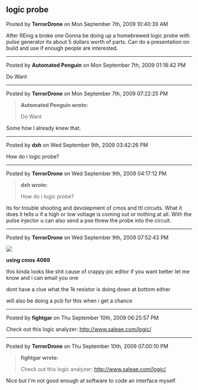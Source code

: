 ## logic probe
Posted by **TerrorDrone** on Mon September 7th, 2009 10:40:39 AM

After REing a broke one Gonna be doing up a homebrewed logic probe with pulse
generator its about 5 dollars worth of parts. Can do a presentation on build and
use if enough people are interested.

--------------------------------------------------------------------------------

Posted by **Automated Penguin** on Mon September 7th, 2009 01:18:42 PM

Do Want

--------------------------------------------------------------------------------

Posted by **TerrorDrone** on Mon September 7th, 2009 07:22:25 PM

> **Automated Penguin wrote:**
>
> Do Want

Some how I already knew that.

--------------------------------------------------------------------------------

Posted by **dxh** on Wed September 9th, 2009 03:42:26 PM

How do i logic probe?

--------------------------------------------------------------------------------

Posted by **TerrorDrone** on Wed September 9th, 2009 04:17:12 PM

> **dxh wrote:**
>
> How do i logic probe?

Its for trouble shooting and devolepment of cmos and ttl circuits. What it does
it tells u if a high or low voltage is coming out or nothing at all. With the
pulse injector u can also send a pse threw the probe into the circuit.

--------------------------------------------------------------------------------

Posted by **TerrorDrone** on Wed September 9th, 2009 07:52:43 PM

![](http://i548.photobucket.com/albums/ii339/terrordroneaz/probe.jpg)

**using cmos 4069**

this kinda looks like shit cause of crappy pic editor if you want better let me
know and i can email you one

dont have a clue what the 1k resistor is doing down at bottom either

will also be doing a pcb for this when i get a chance

--------------------------------------------------------------------------------

Posted by **fightgar** on Thu September 10th, 2009 06:25:57 PM

Check out this logic analyzer: <http://www.saleae.com/logic/>

--------------------------------------------------------------------------------

Posted by **TerrorDrone** on Thu September 10th, 2009 07:00:10 PM

> **fightgar wrote:**
>
> Check out this logic analyzer: <http://www.saleae.com/logic/>

Nice but I'm not good enough at software to code an interface myself.
